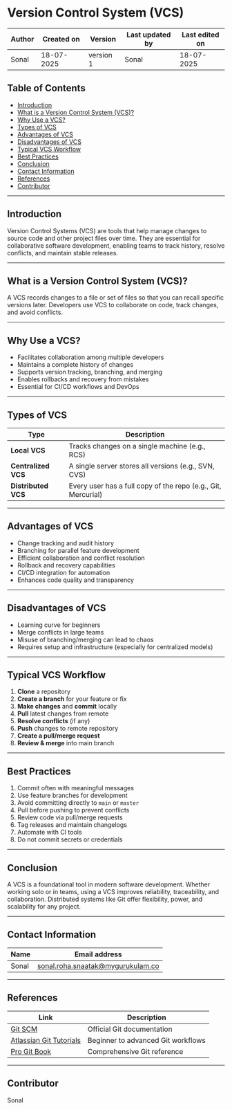 # Version Control System (VCS) 

| Author      | Created on  | Version    | Last updated by | Last edited on |
|-------------|-------------|------------|-----------------|----------------|
| Sonal       | 18-07-2025  | version 1  | Sonal           | 18-07-2025     |

## Table of Contents
- [Introduction](#introduction)
- [What is a Version Control System (VCS)?](#what-is-a-version-control-system-vcs)
- [Why Use a VCS?](#why-use-a-vcs)
- [Types of VCS](#types-of-vcs)
- [Advantages of VCS](#advantages-of-vcs)
- [Disadvantages of VCS](#disadvantages-of-vcs)
- [Typical VCS Workflow](#typical-vcs-workflow)
- [Best Practices](#best-practices)
- [Conclusion](#conclusion)
- [Contact Information](#contact-information)
- [References](#references)
- [Contributor](#contributor)

---

## Introduction

Version Control Systems (VCS) are tools that help manage changes to source code and other project files over time. They are essential for collaborative software development, enabling teams to track history, resolve conflicts, and maintain stable releases.

---

## What is a Version Control System (VCS)?

A VCS records changes to a file or set of files so that you can recall specific versions later. Developers use VCS to collaborate on code, track changes, and avoid conflicts.

---

## Why Use a VCS?

- Facilitates collaboration among multiple developers  
- Maintains a complete history of changes  
- Supports version tracking, branching, and merging  
- Enables rollbacks and recovery from mistakes  
- Essential for CI/CD workflows and DevOps  

---

## Types of VCS

| **Type**            | **Description**                                                                 |
|---------------------|---------------------------------------------------------------------------------|
| **Local VCS**       | Tracks changes on a single machine (e.g., RCS)                                  |
| **Centralized VCS** | A single server stores all versions (e.g., SVN, CVS)                            |
| **Distributed VCS** | Every user has a full copy of the repo (e.g., Git, Mercurial)                   |

---

## Advantages of VCS

- Change tracking and audit history  
- Branching for parallel feature development  
- Efficient collaboration and conflict resolution  
- Rollback and recovery capabilities  
- CI/CD integration for automation  
- Enhances code quality and transparency  

---

## Disadvantages of VCS

- Learning curve for beginners  
- Merge conflicts in large teams  
- Misuse of branching/merging can lead to chaos  
- Requires setup and infrastructure (especially for centralized models)  

---

## Typical VCS Workflow

1. **Clone** a repository  
2. **Create a branch** for your feature or fix  
3. **Make changes** and **commit** locally  
4. **Pull** latest changes from remote  
5. **Resolve conflicts** (if any)  
6. **Push** changes to remote repository  
7. **Create a pull/merge request**  
8. **Review & merge** into main branch  

---

## Best Practices

1. Commit often with meaningful messages  
2. Use feature branches for development  
3. Avoid committing directly to `main` or `master`  
4. Pull before pushing to prevent conflicts  
5. Review code via pull/merge requests  
6. Tag releases and maintain changelogs  
7. Automate with CI tools  
8. Do not commit secrets or credentials  

---

## Conclusion

A VCS is a foundational tool in modern software development. Whether working solo or in teams, using a VCS improves reliability, traceability, and collaboration. Distributed systems like Git offer flexibility, power, and scalability for any project.

---

## Contact Information

| **Name**     | **Email address**                |
|--------------|----------------------------------|
| Sonal        | [sonal.roha.snaatak@mygurukulam.co](sonal.roha.snaatak@mygurukulam.co) |

---

## References

| **Link**                                                        | **Description**                        |
|-----------------------------------------------------------------|----------------------------------------|
| [Git SCM](https://git-scm.com/doc)                              | Official Git documentation             |
| [Atlassian Git Tutorials](https://www.atlassian.com/git)        | Beginner to advanced Git workflows     |
| [Pro Git Book](https://git-scm.com/book/en/v2)                  | Comprehensive Git reference            |

---

## Contributor
Sonal

